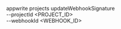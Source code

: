 appwrite projects updateWebhookSignature \
        --projectId <PROJECT_ID> \
        --webhookId <WEBHOOK_ID>
